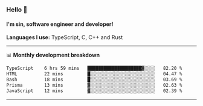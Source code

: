 ### Hello 👋
#### I'm sin, software engineer and developer!

**Languages I use:** TypeScript, C, C++ and Rust

---
📊 **Monthly development breakdown**

<!--START_SECTION:waka-->

```txt
TypeScript    6 hrs 59 mins   ████████████████████▓░░░░   82.20 %
HTML          22 mins         █░░░░░░░░░░░░░░░░░░░░░░░░   04.47 %
Bash          18 mins         █░░░░░░░░░░░░░░░░░░░░░░░░   03.69 %
Prisma        13 mins         ▓░░░░░░░░░░░░░░░░░░░░░░░░   02.63 %
JavaScript    12 mins         ▓░░░░░░░░░░░░░░░░░░░░░░░░   02.39 %
```

<!--END_SECTION:waka-->

---
